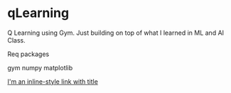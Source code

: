 # qLearning
Q Learning using Gym. Just building on top of what I learned in ML and AI Class.

Req packages

gym
numpy
matplotlib


[I'm an inline-style link with title](https://www.google.com "Google's Homepage")

